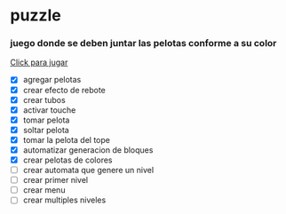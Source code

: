 # puzzle
### juego donde se deben juntar las pelotas conforme a su color

[Click para jugar](https://davidgutierrezalvarez.github.io/Puzzle-Ball)


- [x] agregar pelotas
- [x] crear efecto de rebote
- [x] crear tubos
- [x] activar touche
- [x] tomar pelota
- [x] soltar pelota
- [x] tomar la pelota del tope
- [x] automatizar generacion de bloques
- [x] crear pelotas de colores
- [ ] crear automata que genere un nivel
- [ ] crear primer nivel
- [ ] crear menu
- [ ] crear multiples niveles
